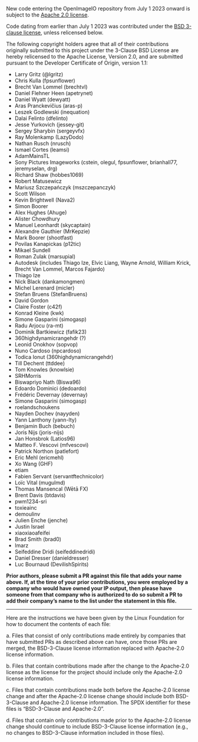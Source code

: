 New code entering the OpenImageIO repository from July 1 2023 onward is
subject to the [Apache 2.0 license](LICENSE.md).

Code dating from earlier than July 1 2023 was contributed under the [BSD
3-clause license](LICENSE-BSD-3-Clause.md), unless relicensed below.

The following copyright holders agree that all of their contributions
originally submitted to this project under the 3-Clause BSD License are hereby
relicensed to the Apache License, Version 2.0, and are submitted pursuant to
the Developer Certificate of Origin, version 1.1:

- Larry Gritz (@lgritz)
- Chris Kulla (fpsunflower)
- Brecht Van Lommel (brechtvl)
- Daniel Flehner Heen (apetrynet)
- Daniel Wyatt (dewyatt)
- Aras Pranckevičius (aras-p)
- Leszek Godlewski (inequation)
- Dalai Felinto (dfelinto)
- Jesse Yurkovich (jessey-git)
- Sergey Sharybin (sergeyvfx)
- Ray Molenkamp (LazyDodo)
- Nathan Rusch (nrusch)
- Ismael Cortes (leamsi)
- AdamMainsTL
- Sony Pictures Imageworks (cstein, olegul, fpsunflower, brianhall77, jeremyselan, drg)
- Richard Shaw (hobbes1069)
- Robert Matusewicz
- Mariusz Szczepańczyk (mszczepanczyk)
- Scott Wilson
- Kevin Brightwell (Nava2)
- Simon Boorer
- Alex Hughes (Ahuge)
- Alister Chowdhury
- Manuel Leonhardt (skycaptain)
- Alexandre Gauthier (MrKepzie)
- Mark Boorer (shootfast)
- Povilas Kanapickas (p12tic)
- Mikael Sundell
- Roman Zulak (marsupial)
- Autodesk (includes Thiago Ize, Elvic Liang, Wayne Arnold, William Krick, Brecht Van Lommel, Marcos Fajardo)
- Thiago Ize
- Nick Black (dankamongmen)
- Michel Lerenard (micler)
- Stefan Bruens (StefanBruens)
- David Gordon
- Claire Foster (c42f)
- Konrad Kleine (kwk)
- Simone Gasparini (simogasp)
- Radu Arjocu (ra-mt)
- Dominik Bartkiewicz (fafik23)
- 360highdynamicrangehdr (?)
- Leonid Onokhov (sopvop)
- Nuno Cardoso (npcardoso)
- Todica Ionut (360highdynamicrangehdr)
- Till Dechent (ttddee)
- Tom Knowles (knowlsie)
- SRHMorris
- Biswapriyo Nath (Biswa96)
- Edoardo Dominici (dedoardo)
- Frédéric Devernay (devernay)
- Simone Gasparini (simogasp)
- roelandschoukens
- Nayden Dochev (nayyden)
- Yann Lanthony (yann-lty)
- Benjamin Buch (bebuch)
- Joris Nijs (joris-nijs)
- Jan Honsbrok (Latios96)
- Matteo F. Vescovi (mfvescovi)
- Patrick Northon (patlefort)
- Eric Mehl (ericmehl)
- Xo Wang (GHF)
- etiam
- Fabien Servant (servantftechnicolor)
- Loïc Vital (mugulmd)
- Thomas Mansencal (Wētā FX)
- Brent Davis (btdavis)
- pwm1234-sri
- toxieainc
- demoulinv
- Julien Enche (jenche)
- Justin Israel
- xiaoxiaoafeifei
- Brad Smith (brad0)
- lmarz
- Seifeddine Dridi (seifeddinedridi)
- Daniel Dresser (danieldresser)
- Luc Bournaud (DevilishSpirits)

**Prior authors, please submit a PR against this file that adds your name
above. If, at the time of your prior contributions, you were employed by a
company who would have owned your IP output, then please have someone from
that company who is authorized to do so submit a PR to add their company’s
name to the list under the statement in this file.**


---

Here are the instructions we have been given by the Linux Foundation for how
to document the contents of each file:

a. Files that consist of only contributions made entirely by companies that
   have submitted PRs as described above can have, once those PRs are merged,
   the BSD-3-Clause license information replaced with Apache-2.0 license
   information.

b. Files that contain contributions made after the change to the Apache-2.0
   license as the license for the project should include only the Apache-2.0
   license information.

c. Files that contain contributions made both before the Apache-2.0 license
   change and after the Apache-2.0 license change should include both
   BSD-3-Clause and Apache-2.0 license information. The SPDX identifier for
   these files is “BSD-3-Clause and Apache-2.0”.

d. Files that contain only contributions made prior to the Apache-2.0 license
   change should continue to include BSD-3-Clause license information (e.g.,
   no changes to BSD-3-Clause information included in those files).
